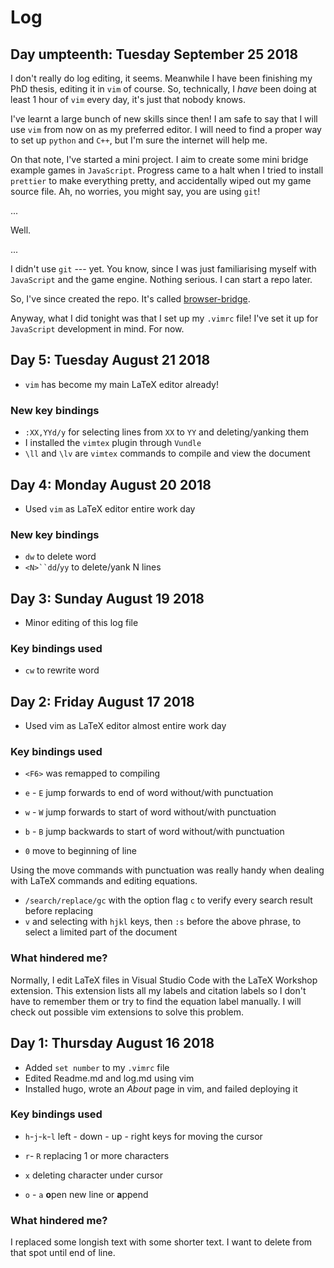 # Log

## Day umpteenth: Tuesday September 25 2018
I don't really do log editing, it seems.
Meanwhile I have been finishing my PhD thesis, editing it in `vim` of course.
So, technically, I *have* been doing at least 1 hour of `vim` every day, it's just that nobody knows.

I've learnt a large bunch of new skills since then!
I am safe to say that I will use `vim` from now on as my preferred editor.
I will need to find a proper way to set up `python` and `C++`, but I'm sure the internet will help me.

On that note, I've started a mini project.
I aim to create some mini bridge example games in `JavaScript`.
Progress came to a halt when I tried to install `prettier` to make everything pretty, and accidentally wiped out my game source file.
Ah, no worries, you might say, you are using `git`!

...

Well.

...

I didn't use `git` --- yet.
You know, since I was just familiarising myself with `JavaScript` and the game engine.
Nothing serious.
I can start a repo later.

So, I've since created the repo.
It's called [browser-bridge](https://github.com/hildenost/browser-bridge/).

Anyway, what I did tonight was that I set up my `.vimrc` file!
I've set it up for `JavaScript` development in mind.
For now.


## Day 5: Tuesday August 21 2018
* `vim` has become my main LaTeX editor already!

### New key bindings
* `:XX,YYd/y` for selecting lines from `XX` to `YY` and deleting/yanking them
* I installed the `vimtex` plugin through `Vundle`
* `\ll` and `\lv` are `vimtex` commands to compile and view the document

## Day 4: Monday August 20 2018
* Used `vim` as LaTeX editor entire work day

### New key bindings
* `dw` to delete word
* `<N>``dd`/`yy` to delete/yank N lines

## Day 3: Sunday August 19 2018

* Minor editing of this log file

### Key bindings used
* `cw` to rewrite word


## Day 2: Friday August 17 2018

* Used vim as LaTeX editor almost entire work day

### Key bindings used
* `<F6>` was remapped to compiling

* `e` - `E` jump forwards to end of word without/with punctuation
* `w` - `W` jump forwards to start of word without/with punctuation
* `b` - `B` jump backwards to start of word without/with punctuation

* `0` move to beginning of line

Using the move commands with punctuation was really handy when dealing with
LaTeX commands and editing equations.

* `/search/replace/gc` with the option flag `c` to verify every search result before replacing
* `v` and selecting with `hjkl` keys, then `:s` before the above phrase, to select a limited part
of the document

### What hindered me?
Normally, I edit LaTeX files in Visual Studio Code with the LaTeX Workshop extension.
This extension lists all my labels and citation labels so I don't have to remember them or try to find the
equation label manually.
I will check out possible vim extensions to solve this problem.

## Day 1: Thursday August 16 2018

* Added `set number` to my `.vimrc` file
* Edited Readme.md and log.md using vim
* Installed hugo, wrote an *About* page in vim, and failed deploying it

### Key bindings used
* `h`-`j`-`k`-`l` left - down - up - right keys for moving the cursor

* `r`- `R` replacing 1 or more characters

* `x` deleting character under cursor

* `o` - `a` **o**pen new line or **a**ppend

### What hindered me?
I replaced some longish text with some shorter text. I want to delete from that spot until end of line.
